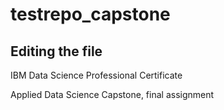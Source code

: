 # testrepo_capstone

## Editing the file

IBM Data Science Professional Certificate 

Applied Data Science Capstone, final assignment
